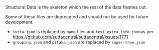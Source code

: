 Structural Data is the skeleton which the rest of the data fleshes out.

Some of these files are deprecated and should not be used for future development.

-  `sutta.json` is replaced by `name` files and `text_extra_info.json`as per https://github.com/suttacentral/suttacentral/issues/1771
- `grouping.json` and `pitaka.json` are replaced by `super-tree.json`
